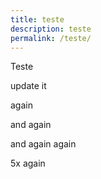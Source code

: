 ```yaml
---
title: teste
description: teste
permalink: /teste/
---
```


Teste

update it

again

and again

and again again

5x again
